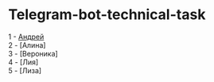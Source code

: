 # Telegram-bot-technical-task
1 - [Андрей](https://t.me/hollow_shelves_quiet_hell)  
2 - [Алина]  
3 - [Вероника]  
4 - [Лия]  
5 - [Лиза]  
